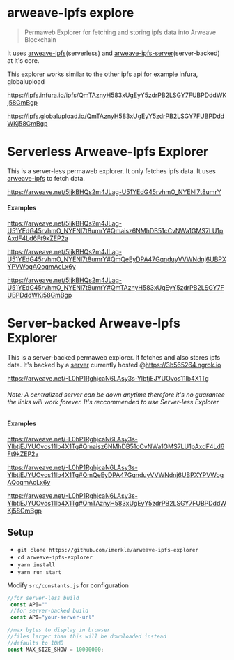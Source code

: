 
# arweave-Ipfs explore

>Permaweb Explorer for fetching and storing ipfs data into Arweave Blockchain

It uses [arweave-ipfs](https://github.com/imerkle/arweave-ipfs)(serverless) and [arweave-ipfs-server](https://github.com/imerkle/arweave-ipfs-server)(server-backed) at it's core.

This explorer works similar to the other ipfs api for example infura, globalupload 

https://ipfs.infura.io/ipfs/QmTAznyH583xUgEyY5zdrPB2LSGY7FUBPDddWKj58GmBgp

https://ipfs.globalupload.io/QmTAznyH583xUgEyY5zdrPB2LSGY7FUBPDddWKj58GmBgp


# Serverless Arweave-Ipfs Explorer

This is a server-less permaweb explorer. It only fetches ipfs data. It uses [arweave-ipfs](https://github.com/imerkle/arweave-ipfs) to fetch data.

https://arweave.net/5ljkBHQs2m4JLag-U51YEdG45rvhmO_NYENl7t8umrY

#### Examples

https://arweave.net/5ljkBHQs2m4JLag-U51YEdG45rvhmO_NYENl7t8umrY#Qmaisz6NMhDB51cCvNWa1GMS7LU1pAxdF4Ld6Ft9kZEP2a

https://arweave.net/5ljkBHQs2m4JLag-U51YEdG45rvhmO_NYENl7t8umrY#QmQeEyDPA47GqnduyVVWNdnj6UBPXYPVWogAQoqmAcLx6y

https://arweave.net/5ljkBHQs2m4JLag-U51YEdG45rvhmO_NYENl7t8umrY#QmTAznyH583xUgEyY5zdrPB2LSGY7FUBPDddWKj58GmBgp


# Server-backed Arweave-Ipfs Explorer

This is a server-backed permaweb explorer. It fetches and also stores ipfs data. It's backed by a [server](https://github.com/imerkle/arweave-ipfs-server) currently hosted @https://3b565264.ngrok.io

https://arweave.net/-L0hP1RghjcaN6LAsy3s-YlbtjEJYUOvos11lb4X1Tg

###### Note: A centralized server can be down anytime therefore it's no guarantee the links will work forever. It's reccommended to use Server-less Explorer

#### Examples

https://arweave.net/-L0hP1RghjcaN6LAsy3s-YlbtjEJYUOvos11lb4X1Tg#Qmaisz6NMhDB51cCvNWa1GMS7LU1pAxdF4Ld6Ft9kZEP2a

https://arweave.net/-L0hP1RghjcaN6LAsy3s-YlbtjEJYUOvos11lb4X1Tg#QmQeEyDPA47GqnduyVVWNdnj6UBPXYPVWogAQoqmAcLx6y

https://arweave.net/-L0hP1RghjcaN6LAsy3s-YlbtjEJYUOvos11lb4X1Tg#QmTAznyH583xUgEyY5zdrPB2LSGY7FUBPDddWKj58GmBgp



## Setup

 - `git clone https://github.com/imerkle/arweave-ipfs-explorer`
 - `cd arweave-ipfs-explorer`
 - `yarn install`
 - `yarn run start`

 Modify `src/constants.js` for configuration
```js
//for server-less build
 const API=""
 //for server-backed build
 const API="your-server-url"

//max bytes to display in browser
//files larger than this will be downloaded instead
//defaults to 10MB
const MAX_SIZE_SHOW = 10000000;
 ```
